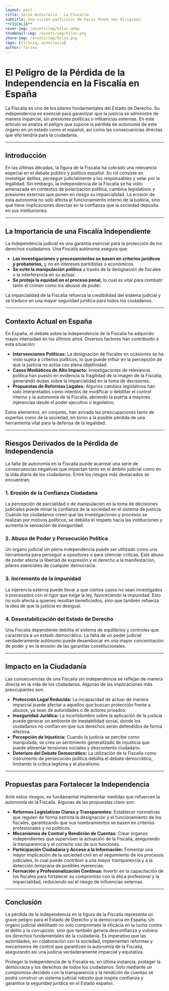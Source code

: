 ```yaml
---
layout: post
title: Serie Autocracia - La Fiscalía
subtitle: Una visión particular de hacia donde nos dirigimos. 
**FISCALÍA**
cover-img: /assets/img/hilos.webp
thumbnail-img: /assets/img/hilos.png
share-img: /assets/img/hilos.png
tags: [tiranía, autocracia]
author: Tortxu
---
```

# El Peligro de la Pérdida de la Independencia en la Fiscalía en España

La Fiscalía es uno de los pilares fundamentales del Estado de Derecho. Su independencia es esencial para garantizar que la justicia se administre de manera imparcial, sin presiones políticas o influencias externas. En este artículo se analiza el peligro que supone la pérdida de autonomía de este órgano en un estado como el español, así como las consecuencias directas que ello tendría para la ciudadanía.

---

## Introducción

En las últimas décadas, la figura de la Fiscalía ha cobrado una relevancia especial en el debate público y político español. Su rol consiste en investigar delitos, perseguir judicialmente a los responsables y velar por la legalidad. Sin embargo, la independencia de la Fiscalía se ha visto amenazada en contextos de polarización política, cambios legislativos y presiones externas que ponen en riesgo su imparcialidad. La erosión de esta autonomía no solo afecta al funcionamiento interno de la justicia, sino que tiene implicaciones directas en la confianza que la sociedad deposita en sus instituciones.

---

## La Importancia de una Fiscalía Independiente

La independencia judicial es una garantía esencial para la protección de los derechos ciudadanos. Una Fiscalía autónoma asegura que:

- **Las investigaciones y procesamientos se basen en criterios jurídicos y probatorios,** y no en intereses partidistas o económicos.
- **Se evite la manipulación política** a través de la designación de fiscales o la interferencia en su actuar.
- **Se proteja la equidad en el proceso penal,** lo cual es vital para combatir tanto el crimen como los abusos de poder.

La imparcialidad de la Fiscalía refuerza la credibilidad del sistema judicial y se traduce en una mayor seguridad jurídica para todos los ciudadanos.

---

## Contexto Actual en España

En España, el debate sobre la independencia de la Fiscalía ha adquirido mayor intensidad en los últimos años. Diversos factores han contribuido a esta situación:

- **Intervenciones Políticas:** La designación de fiscales en ocasiones se ha visto sujeta a criterios políticos, lo que puede influir en la percepción de que la justicia no actúa con plena objetividad.
- **Casos Mediáticos de Alto Impacto:** Investigaciones de relevancia política han puesto en evidencia la fragilidad de la imagen de la Fiscalía, generando dudas sobre la imparcialidad en la toma de decisiones.
- **Propuestas de Reformas Legales:** Algunos cambios legislativos han sido interpretados como intentos de modificar o debilitar el control interno y la autonomía de la Fiscalía, abriendo la puerta a mayores injerencias desde el poder ejecutivo o legislativo.

Estos elementos, en conjunto, han avivado las preocupaciones tanto de expertos como de la sociedad, en torno a la posible pérdida de una herramienta vital para la defensa de la legalidad.

---

## Riesgos Derivados de la Pérdida de Independencia

La falta de autonomía en la Fiscalía puede acarrear una serie de consecuencias negativas que impactan tanto en el ámbito judicial como en la vida diaria de los ciudadanos. Entre los riesgos más destacados se encuentran:

### 1. Erosión de la Confianza Ciudadana

La percepción de parcialidad o de manipulación en la toma de decisiones judiciales puede minar la confianza de la sociedad en el sistema de justicia. Cuando los ciudadanos creen que las investigaciones y procesos se realizan por motivos políticos, se debilita el respeto hacia las instituciones y aumenta la sensación de inseguridad.

### 2. Abuso de Poder y Persecución Política

Un órgano judicial sin plena independencia puede ser utilizado como una herramienta para perseguir a opositores o para silenciar críticas. Este abuso de poder afecta la libertad de expresión y el derecho a la manifestación, pilares esenciales de cualquier democracia.

### 3. Incremento de la Impunidad

La injerencia externa puede llevar a que ciertos casos no sean investigados o procesados con el rigor que exige la ley, favoreciendo la impunidad. Esto no solo afecta a quienes resultan beneficiados, sino que también refuerza la idea de que la justicia es desigual.

### 4. Desestabilización del Estado de Derecho

Una Fiscalía dependiente debilita el sistema de equilibrios y controles que caracteriza a un estado democrático. La falta de un poder judicial verdaderamente autónomo puede desembocar en una mayor concentración de poder y en la erosión de las garantías constitucionales.

---

## Impacto en la Ciudadanía

Las consecuencias de una Fiscalía sin independencia se reflejan de manera directa en la vida de los ciudadanos. Algunas de las implicaciones más preocupantes son:

- **Protección Legal Reducida:** La incapacidad de actuar de manera imparcial puede afectar a aquellos que buscan protección frente a abusos, ya sean de autoridades o de actores privados.
- **Inseguridad Jurídica:** La incertidumbre sobre la aplicación de la justicia puede generar un ambiente de inestabilidad social, donde los ciudadanos no confían en que sus derechos serán defendidos de forma efectiva.
- **Percepción de Injusticia:** Cuando la justicia se percibe como manipulada, se crea un sentimiento generalizado de injusticia que puede alimentar tensiones sociales y descontento ciudadano.
- **Deterioro del Debate Democrático:** La utilización de la Fiscalía como instrumento de persecución política debilita el debate democrático, limitando la crítica legítima y el pluralismo.

---

## Propuestas para Fortalecer la Independencia

Ante estos riesgos, es fundamental implementar medidas que refuercen la autonomía de la Fiscalía. Algunas de las propuestas clave son:

- **Reformas Legislativas Claras y Transparentes:** Establecer normativas que regulen de forma estricta la designación y el funcionamiento de los fiscales, garantizando que sus nombramientos se basen en criterios profesionales y no políticos.
- **Mecanismos de Control y Rendición de Cuentas:** Crear órganos independientes que supervisen la actuación de la Fiscalía, asegurando la transparencia y el correcto uso de sus funciones.
- **Participación Ciudadana y Acceso a la Información:** Fomentar una mayor implicación de la sociedad civil en el seguimiento de los procesos judiciales, lo cual puede contribuir a una mayor transparencia y a la detección temprana de posibles injerencias.
- **Formación y Profesionalización Continua:** Invertir en la capacitación de los fiscales para fortalecer su compromiso con la ética profesional y la imparcialidad, reduciendo así el riesgo de influencias externas.

---

## Conclusión

La pérdida de la independencia en la figura de la Fiscalía representa un grave peligro para el Estado de Derecho y la democracia en España. Un órgano judicial debilitado no solo compromete la eficacia en la lucha contra el delito y la corrupción, sino que también genera desconfianza y vulnera los derechos fundamentales de la ciudadanía. Es imperativo que las autoridades, en colaboración con la sociedad, implementen reformas y mecanismos de control que garanticen la autonomía de la Fiscalía, asegurando así una justicia verdaderamente imparcial y equitativa.

Proteger la independencia de la Fiscalía es, en última instancia, proteger la democracia y los derechos de todos los ciudadanos. Solo mediante un compromiso decidido con la transparencia y la rendición de cuentas se podrá construir un sistema judicial robusto que inspire confianza y garantice la seguridad jurídica en el Estado español.
